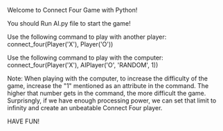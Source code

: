 Welcome to Connect Four Game with Python!

You should Run AI.py file to start the game!

Use the following command to play with another player: connect_four(Player('X'), Player('O'))

Use the following command to play with the computer: connect_four(Player('X'), AIPlayer('O', 'RANDOM', 1))

Note: When playing with the computer, to increase the difficulty of the game, increase the "1" mentioned as an attribute in the command. The higher that number gets in the command, the more difficult the game. Surprisngly, if we have enough processing power, we can set that limit to infinity and create an unbeatable Connect Four player.

HAVE FUN!
